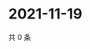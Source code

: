 # 2021-11-19

共 0 条

<!-- BEGIN WEIBO -->
<!-- 最后更新时间 Fri Nov 19 2021 01:10:45 GMT+0800 (China Standard Time) -->

<!-- END WEIBO -->

